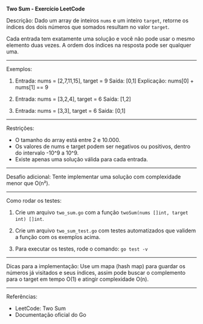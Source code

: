 **Two Sum - Exercício LeetCode**

Descrição:
Dado um array de inteiros `nums` e um inteiro `target`, retorne os índices dos dois números que somados resultam no valor `target`.

Cada entrada tem exatamente uma solução e você não pode usar o mesmo elemento duas vezes. A ordem dos índices na resposta pode ser qualquer uma.

---

Exemplos:

1. Entrada: nums = \[2,7,11,15], target = 9
   Saída: \[0,1]
   Explicação: nums\[0] + nums\[1] == 9

2. Entrada: nums = \[3,2,4], target = 6
   Saída: \[1,2]

3. Entrada: nums = \[3,3], target = 6
   Saída: \[0,1]

---

Restrições:

* O tamanho do array está entre 2 e 10.000.
* Os valores de nums e target podem ser negativos ou positivos, dentro do intervalo -10^9 a 10^9.
* Existe apenas uma solução válida para cada entrada.

---

Desafio adicional:
Tente implementar uma solução com complexidade menor que O(n²).

---

Como rodar os testes:

1. Crie um arquivo `two_sum.go` com a função `twoSum(nums []int, target int) []int`.

2. Crie um arquivo `two_sum_test.go` com testes automatizados que validem a função com os exemplos acima.

3. Para executar os testes, rode o comando:
   `go test -v`

---

Dicas para a implementação:
Use um mapa (hash map) para guardar os números já visitados e seus índices, assim pode buscar o complemento para o target em tempo O(1) e atingir complexidade O(n).

---

Referências:

* LeetCode: Two Sum
* Documentação oficial do Go
